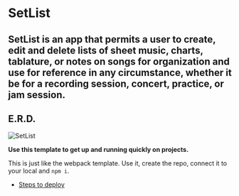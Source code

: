 # SetList

## SetList is an app that permits a user to create, edit and delete lists of sheet music, charts, tablature, or notes on songs for organization and use for reference in any circumstance, whether it be for a recording session, concert, practice, or jam session. 

## E.R.D.
![SetList](https://user-images.githubusercontent.com/76710923/120413364-bd294b00-c31d-11eb-8b21-f4e9b83edc2e.png)




**Use this template to get up and running quickly on projects.**

This is just like the webpack template. Use it, create the repo, connect it to your local and `npm i`.

- [Steps to deploy](https://github.com/nss-nightclass-projects/REACT-Deployment-Netlify)

